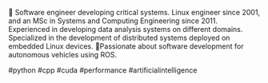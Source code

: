 🌱 Software engineer developing critical systems. Linux engineer since 2001, and an MSc in Systems and Computing Engineering since 2011. Experienced in developing data analysis systems on different domains. Specialized in the development of distributed systems deployed on embedded Linux devices. 🔭Passionate about software development for autonomous vehicles using ROS.

#python #cpp #cuda #performance #artificialintelligence
